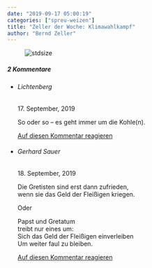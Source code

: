 ```yaml
---
date: "2019-09-17 05:00:19"
categories: ["spreu-weizen"]
title: "Zeller der Woche: Klimawahlkampf"
author: "Bernd Zeller"
---
```



<figure>
<img src="https://www.publicomag.com/wp-content/uploads/2019/09/Klimawahlkampf.jpg" alt=stdsize>
</figure>


<!--more-->
<h5 class="comments-h">
2 Kommentare </h5>
<ul class="commentlist">
<li class="comment even thread-even depth-1 clearfix" id="li-comment-15118">
<h6 class="author">Lichtenberg</h6> <span class="date">17. September, 2019</span>



So oder so – es geht immer um die Kohle(n).

<a rel="nofollow" class="comment-reply-link" href="#comment-15118" data-commentid="15118" data-postid="9741" data-belowelement="comment-15118" data-respondelement="respond" data-replyto="Antworte auf Lichtenberg" aria-label="Antworte auf Lichtenberg">Auf diesen Kommentar reagieren</a> 


</li>
<li class="comment odd alt thread-odd thread-alt depth-1 clearfix" id="li-comment-15234">
<h6 class="author">Gerhard Sauer</h6> <span class="date">18. September, 2019</span>



Die Gretisten sind erst dann zufrieden,<br>
wenn sie das Geld der Fleißigen kriegen.

Oder

Papst und Gretatum<br>
treibt nur eines um:<br>
Sich das Geld der Fleißigen einverleiben<br>
Um weiter faul zu bleiben.

<a rel="nofollow" class="comment-reply-link" href="#comment-15234" data-commentid="15234" data-postid="9741" data-belowelement="comment-15234" data-respondelement="respond" data-replyto="Antworte auf Gerhard Sauer" aria-label="Antworte auf Gerhard Sauer">Auf diesen Kommentar reagieren</a> 


</li>
</ul>
